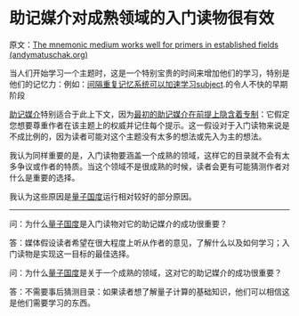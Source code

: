 # 助记媒介对成熟领域的入门读物很有效

原文：[The mnemonic medium works well for primers in established fields (andymatuschak.org)](https://notes.andymatuschak.org/zY1nxKoZCJmCd6EpMxzWHwmCyiQUG7nX17Z)

当人们开始学习一个主题时，这是一个特别宝贵的时间来增加他们的学习，特别是他们的记忆力：例如：[间隔重复记忆系统可以加速学习subject](https://notes.andymatuschak.org/z36hoKonZMF93rY34goQhyFLfnTfHmSwBzNYs).的令人不快的早期阶段

[助记媒介](https://notes.andymatuschak.org/z4rRX3qwSSJRsEkdXKwH2shamgHNeRthrMLiF)特别适合于此上下文，因为[最初的助记媒介在前提上隐含着专制](https://notes.andymatuschak.org/z2SaePptX2K1sudevrMYrjaqP7ZBRLs82iSv)：它假定您想要尊重作者在该主题上的权威并记住每个提示。这一假设对于入门读物来说是不成比例的，因为读者可能对这个主题没有太多的想法或先入为主的想法。

我认为同样重要的是，入门读物要涵盖一个成熟的领域，这样它的目录就不会有太多争议或作者的特质。当这个领域不是很成熟的时候，读者会更有可能猜测作者对什么是重要的选择。

我认为这些原因是[量子国度](https://notes.andymatuschak.org/z2fBHADWa93EZTuNzuww7V3Vi587ZyZ4FHTHm)运行相对较好的部分原因。

------

问：为什么[量子国度](https://notes.andymatuschak.org/Quantum_Country)是入门读物对它的助记媒介的成功很重要？

答：媒体假设读者希望在很大程度上听从作者的意见，了解什么以及如何学习；入门读物是实现这一目标的最佳选择。

问：为什么[量子国度](https://notes.andymatuschak.org/Quantum_Country)是关于一个成熟的领域，这对它的助记媒介的成功很重要？

答：不需要事后猜测目录：如果读者想了解量子计算的基础知识，他们可以相信这是他们需要学习的东西。